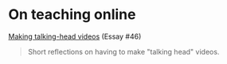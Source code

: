 On teaching online
==================

[Making talking-head videos](online-teaching-talking-head-videos.html) (Essay #46)

> Short reflections on having to make "talking head" videos.

